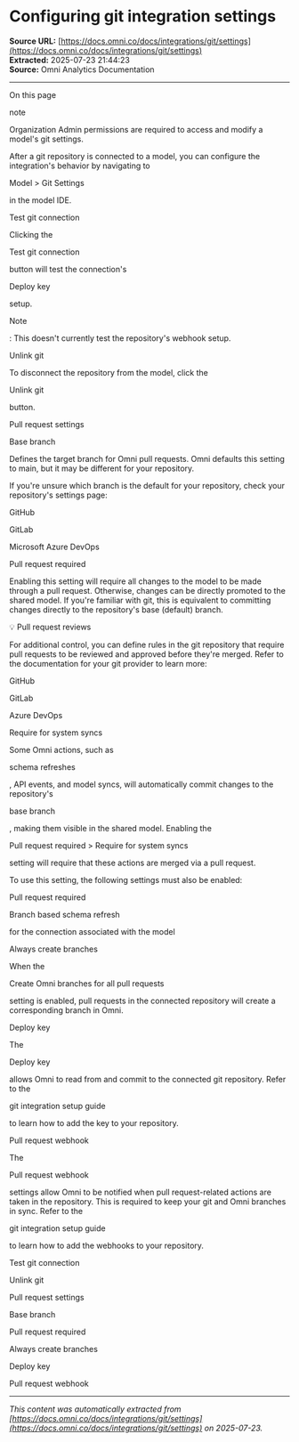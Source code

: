 # Configuring git integration settings

**Source URL:** [https://docs.omni.co/docs/integrations/git/settings](https://docs.omni.co/docs/integrations/git/settings)  
**Extracted:** 2025-07-23 21:44:23  
**Source:** Omni Analytics Documentation

---

On this page

note

Organization Admin permissions are required to access and modify a model's git settings.

After a git repository is connected to a model, you can configure the integration's behavior by navigating to

Model > Git Settings

in the model IDE.

Test git connection

Clicking the

Test git connection

button will test the connection's

Deploy key

setup.

Note

: This doesn't currently test the repository's webhook setup.

Unlink git

To disconnect the repository from the model, click the

Unlink git

button.

Pull request settings

Base branch

Defines the target branch for Omni pull requests. Omni defaults this setting to main, but it may be different for your repository.

If you're unsure which branch is the default for your repository, check your repository's settings page:

GitHub

GitLab

Microsoft Azure DevOps

Pull request required

Enabling this setting will require all changes to the model to be made through a pull request. Otherwise, changes can be directly promoted to the shared model. If you're familiar with git, this is equivalent to committing changes directly to the repository's base (default) branch.

💡 Pull request reviews

For additional control, you can define rules in the git repository that require pull requests to be reviewed and approved before they're merged. Refer to the documentation for your git provider to learn more:

GitHub

GitLab

Azure DevOps

Require for system syncs

Some Omni actions, such as

schema refreshes

, API events, and model syncs, will automatically commit changes to the repository's

base branch

, making them visible in the shared model. Enabling the

Pull request required > Require for system syncs

setting will require that these actions are merged via a pull request.

To use this setting, the following settings must also be enabled:

Pull request required

Branch based schema refresh

for the connection associated with the model

Always create branches

When the

Create Omni branches for all pull requests

setting is enabled, pull requests in the connected repository will create a corresponding branch in Omni.

Deploy key

The

Deploy key

allows Omni to read from and commit to the connected git repository. Refer to the

git integration setup guide

to learn how to add the key to your repository.

Pull request webhook

The

Pull request webhook

settings allow Omni to be notified when pull request-related actions are taken in the repository. This is required to keep your git and Omni branches in sync. Refer to the

git integration setup guide

to learn how to add the webhooks to your repository.

Test git connection

Unlink git

Pull request settings

Base branch

Pull request required

Always create branches

Deploy key

Pull request webhook

---

*This content was automatically extracted from [https://docs.omni.co/docs/integrations/git/settings](https://docs.omni.co/docs/integrations/git/settings) on 2025-07-23.*
